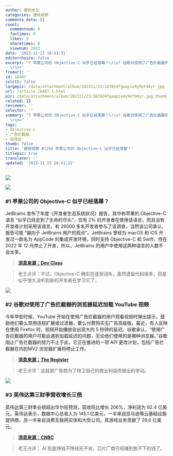 ```yaml
---
author: 硬核老王
categories: 硬核观察
comments_data: []
count:
  commentnum: 0
  favtimes: 0
  likes: 0
  sharetimes: 0
  viewnum: 1933
date: '2023-11-23 18:41:31'
editorchoice: false
excerpt: "? 苹果公司的 Objective-C 似乎已经落幕？\r\n? 谷歌对使用了广告拦截器的浏览器延迟加载 YouTube 视频\r\n? 英伟达第三财季营收增长三倍\r\n»
  \r\n»"
fromurl: ''
id: 16407
islctt: false
largepic: /data/attachment/album/202311/23/183924fgaapio4y9ot94yr.jpg
url: /article-16407-1.html
pic: /data/attachment/album/202311/23/183924fgaapio4y9ot94yr.jpg.thumb.jpg
related: []
reviewer: ''
selector: ''
summary: "? 苹果公司的 Objective-C 似乎已经落幕？\r\n? 谷歌对使用了广告拦截器的浏览器延迟加载 YouTube 视频\r\n? 英伟达第三财季营收增长三倍\r\n»
  \r\n»"
tags:
- Objective-C
- 广告拦截器
- 英伟达
thumb: false
title: '硬核观察 #1194 苹果公司的 Objective-C 似乎已经落幕？'
titlepic: true
translator: ''
updated: '2023-11-23 18:41:31'
---
```


![](/data/attachment/album/202311/23/183924fgaapio4y9ot94yr.jpg)


![](/data/attachment/album/202311/23/183955g6a61sha0sfg0b0h.png)


### #1 苹果公司的 Objective-C 似乎已经落幕？


JetBrains 发布了年度《开发者生态系统状况》报告，其中称苹果的 Objective-C 语言 “似乎已经走到了生命的尽头”，仅有 2% 的开发者在使用该语言，而且没有开发者计划采用该语言。有 26000 多名开发者参与了该调查，当然该公司承认，报告可能 “偏向于 JetBrains 用户的观点”。JetBrains 曾经为 macOS 和 iOS 开发过一款名为 AppCode 的集成开发环境，同时支持 Objective-C 和 Swift，但在 2022 年 12 月停止了开发，所以，JetBrains 的用户中使用这两种语言的人数不会太多。



> 
> **[消息来源：Dev Class](https://devclass.com/2023/11/21/apples-objective-c-appears-to-be-reaching-its-end-of-life-or-so-says-jetbrains-survey/)**
> 
> 
> 



> 
> 老王点评：不过，Objective-C 确实在逐渐消失，虽然遗留代码很多，但是似乎很久没听到新的开发者在学习它了。
> 
> 
> 


![](/data/attachment/album/202311/23/184014sjsjk9gqy9l1nj55.png)


### #2 谷歌对使用了广告拦截器的浏览器延迟加载 YouTube 视频


今年早些时候，YouTube 开始在使用广告拦截器的用户观看视频时弹出提示，鼓励他们要么禁用违规扩展或过滤器，要么付费购买无广告高级版。最近，有人反映在使用 Firefox 时，视频开始播放会出现大约 5 秒钟的延迟。谷歌承认，“使用广告拦截器的用户可能会遇到加载延迟的问题，无论他们使用的是哪种浏览器。”谷歌阻止广告拦截器的努力不止于此，它正在推进的一项 API 更改计划，包括广告拦截器在内的MV2 浏览器扩展将停止工作。



> 
> **[消息来源：The Register](https://www.theregister.com/2023/11/21/ad_block_google/)**
> 
> 
> 



> 
> 老王点评：这就是广告商为了捍卫自己的商业利益而做出的举动。
> 
> 
> 


![](/data/attachment/album/202311/23/184045y8dcb64h80b2d999.png)


### #3 英伟达第三财季营收增长三倍


英伟达第三财季业绩超出华尔街预测，营收同比增长 206%，净利润为 92.4 亿美元。英伟达表示，数据中心总收入为 145.1 亿美元，一半来自亚马逊等云基础设施提供商，另一半来自消费互联网实体和大型公司。其游戏业务贡献了 28.6 亿美元。



> 
> **[消息来源：CNBC](https://www.cnbc.com/2023/11/21/nvidia-nvda-q3-earnings-report-2024.html)**
> 
> 
> 



> 
> 老王点评： AI 到底挣钱不挣钱先不说，芯片厂商已经赚到放不下的钱了。
> 
> 
>